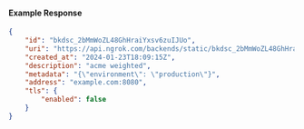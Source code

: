 <!-- Code generated for API Clients. DO NOT EDIT. -->

#### Example Response

```json
{
	"id": "bkdsc_2bMmWoZL48GhHraiYxsv6zuIJUo",
	"uri": "https://api.ngrok.com/backends/static/bkdsc_2bMmWoZL48GhHraiYxsv6zuIJUo",
	"created_at": "2024-01-23T18:09:15Z",
	"description": "acme weighted",
	"metadata": "{\"environment\": \"production\"}",
	"address": "example.com:8080",
	"tls": {
		"enabled": false
	}
}
```
